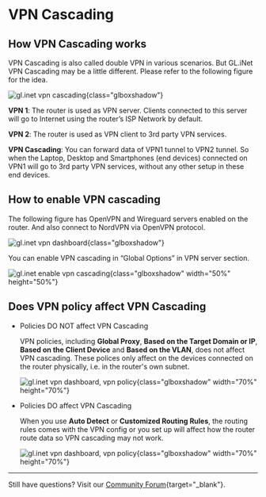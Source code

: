 # VPN Cascading

## How VPN Cascading works

VPN Cascading is also called double VPN in various scenarios. But GL.iNet VPN Cascading may be a little different. Please refer to the following figure for the idea.

![gl.inet vpn cascading](https://static.gl-inet.com/docs/en/4/tutorials/vpn_cascading/vpn_cascading.png){class="glboxshadow"}

**VPN 1**: The router is used as VPN server. Clients connected to this server will go to Internet using the router’s ISP Network by default.

**VPN 2**: The router is used as VPN client to 3rd party VPN services.

**VPN Cascading**: You can forward data of VPN1 tunnel to VPN2 tunnel. So when the Laptop, Desktop and Smartphones (end devices) connected on VPN1 will go to 3rd party VPN services, without any other setup in these end devices.

## How to enable VPN cascading

The following figure has OpenVPN and Wireguard servers enabled on the router. And also connect to NordVPN via OpenVPN protocol.

![gl.inet vpn dashboard](https://static.gl-inet.com/docs/en/4/tutorials/vpn_cascading/vpn_dashboard.png){class="glboxshadow"}

You can enable VPN cascading in “Global Options” in VPN server section.

![gl.inet enable vpn cascading](https://static.gl-inet.com/docs/en/4/tutorials/vpn_cascading/enable_vpn_cascading.png){class="glboxshadow" width="50%" height="50%"}

## Does VPN policy affect VPN Cascading

* Policies DO NOT affect VPN Cascading

    VPN policies, including **Global Proxy**, **Based on the Target Domain or IP**, **Based on the Client Device** and **Based on the VLAN**, does not affect VPN cascading. These polices only affect on the devices connected on the router physically, i.e. in the router's own subnet.

    ![gl.inet vpn dashboard, vpn policy](https://static.gl-inet.com/docs/en/4/tutorials/vpn_cascading/modify_vpn_policy_mode_1.png){class="glboxshadow" width="70%" height="70%"}

* Policies DO affect VPN Cascading

    When you use **Auto Detect** or **Customized Routing Rules**, the routing rules comes with the VPN config or you set up will affect how the router route data so VPN cascading may not work.

    ![gl.inet vpn dashboard, vpn policy](https://static.gl-inet.com/docs/en/4/tutorials/vpn_cascading/modify_vpn_policy_mode_2.png){class="glboxshadow" width="70%" height="70%"}

---

Still have questions? Visit our [Community Forum](https://forum.gl-inet.com){target="_blank"}.

